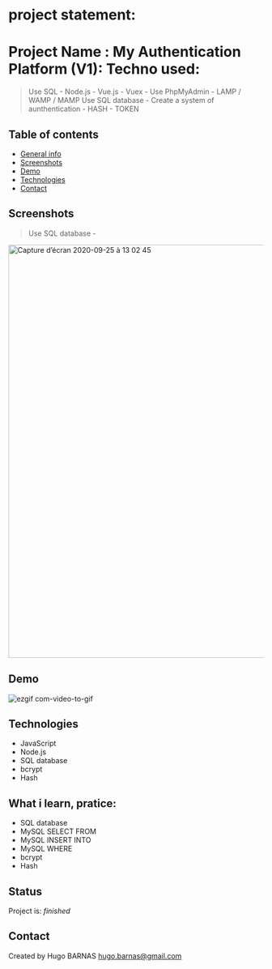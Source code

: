 # project statement:

# Project Name : My Authentication Platform (V1): Techno used:
> Use SQL - 
> Node.js -
> Vue.js -
> Vuex -
> Use PhpMyAdmin -
> LAMP / WAMP / MAMP
> Use SQL database -
> Create a system of aunthentication -
> HASH -
> TOKEN

## Table of contents
* [General info](#general-info)
* [Screenshots](#screenshots)
* [Demo](#demo)
* [Technologies](#Technologies)
* [Contact](#contact)


## Screenshots
> Use SQL database -
<img width="816" alt="Capture d’écran 2020-09-25 à 13 02 45" src="https://user-images.githubusercontent.com/57058997/94259926-98c7d400-ff2f-11ea-89b0-6b61aa8cc0ea.png">

## Demo
![ezgif com-video-to-gif](https://user-images.githubusercontent.com/57058997/94261601-69669680-ff32-11ea-89b0-5de4bb65c8fb.gif)

## Technologies

* JavaScript
* Node.js
* SQL database
* bcrypt 
* Hash

## What i learn, pratice: 
<ul>
 <li>SQL database
 <li>MySQL SELECT FROM
 <li>MySQL INSERT INTO
 <li>MySQL WHERE 
 <li>bcrypt
 <li>Hash
</ul>
 
## Status
Project is:  _finished_

## Contact
Created by Hugo BARNAS
hugo.barnas@gmail.com

